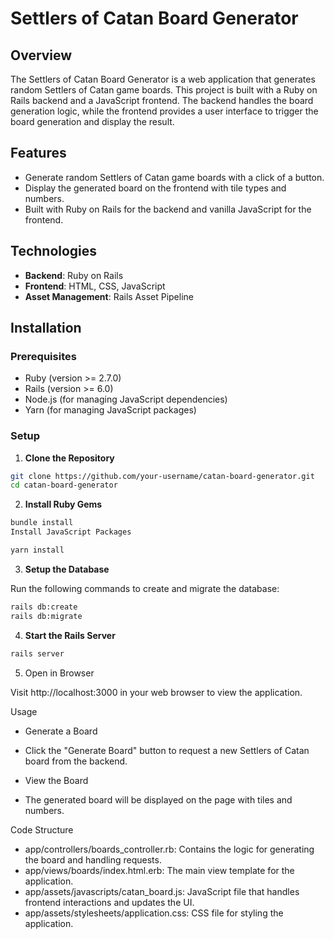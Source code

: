 # Settlers of Catan Board Generator

## Overview

The Settlers of Catan Board Generator is a web application that generates random Settlers of Catan game boards. This project is built with a Ruby on Rails backend and a JavaScript frontend. The backend handles the board generation logic, while the frontend provides a user interface to trigger the board generation and display the result.

## Features

- Generate random Settlers of Catan game boards with a click of a button.
- Display the generated board on the frontend with tile types and numbers.
- Built with Ruby on Rails for the backend and vanilla JavaScript for the frontend.

## Technologies

- **Backend**: Ruby on Rails
- **Frontend**: HTML, CSS, JavaScript
- **Asset Management**: Rails Asset Pipeline

## Installation

### Prerequisites

- Ruby (version >= 2.7.0)
- Rails (version >= 6.0)
- Node.js (for managing JavaScript dependencies)
- Yarn (for managing JavaScript packages)

### Setup

1. **Clone the Repository**

```bash
git clone https://github.com/your-username/catan-board-generator.git
cd catan-board-generator
```
2. **Install Ruby Gems**

```bash
bundle install
Install JavaScript Packages
```

```bash
yarn install
```

3. **Setup the Database**

Run the following commands to create and migrate the database:

```bash
rails db:create
rails db:migrate
```
4. **Start the Rails Server**

```bash
rails server
```
5. Open in Browser

Visit http://localhost:3000 in your web browser to view the application.

Usage
- Generate a Board

- Click the "Generate Board" button to request a new Settlers of Catan board from the backend.

- View the Board

- The generated board will be displayed on the page with tiles and numbers.

Code Structure
- app/controllers/boards_controller.rb: Contains the logic for generating the board and handling requests.
- app/views/boards/index.html.erb: The main view template for the application.
- app/assets/javascripts/catan_board.js: JavaScript file that handles frontend interactions and updates the UI.
- app/assets/stylesheets/application.css: CSS file for styling the application.

